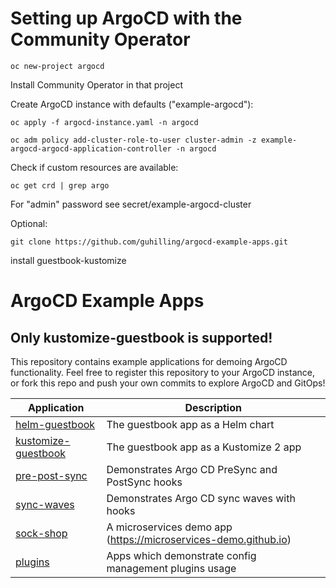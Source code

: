 # Setting up ArgoCD with the Community Operator

```oc new-project argocd```

Install Community Operator in that project

Create ArgoCD instance with defaults ("example-argocd"):

```oc apply -f argocd-instance.yaml -n argocd```

```oc adm policy add-cluster-role-to-user cluster-admin -z example-argocd-argocd-application-controller -n argocd```

Check if custom resources are available:

```oc get crd | grep argo```

For "admin" password see secret/example-argocd-cluster

Optional:

```git clone https://github.com/guhilling/argocd-example-apps.git```

install guestbook-kustomize


# ArgoCD Example Apps

## Only kustomize-guestbook is supported!

This repository contains example applications for demoing ArgoCD functionality. Feel free
to register this repository to your ArgoCD instance, or fork this repo and push your own commits
to explore ArgoCD and GitOps!

| Application | Description |
|-------------|-------------|
| [helm-guestbook](helm-guestbook/) | The guestbook app as a Helm chart |
| [kustomize-guestbook](kustomize-guestbook/) | The guestbook app as a Kustomize 2 app |
| [pre-post-sync](pre-post-sync/) | Demonstrates Argo CD PreSync and PostSync hooks |
| [sync-waves](sync-waves/) | Demonstrates Argo CD sync waves with hooks |
| [sock-shop](sock-shop/) | A microservices demo app (https://microservices-demo.github.io) |
| [plugins](plugins/) | Apps which demonstrate config management plugins usage |
